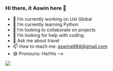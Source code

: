 ### Hi there, it Aswin here 👋

- 🔭 I’m currently working on Ust Global
- 🌱 I’m currently learning Python
- 👯 I’m looking to collaborate on projects
- 🤔 I’m looking for help with coding
- 💬 Ask me about travel
- 📫 How to reach me: aswina984@gmail.com
- 😄 Pronouns: He/His
-->

<img src="https://github-readme-stats.vercel.app/api?username=me-aswin&&show_icons=true&title_color=ffffff&icon_color=bb2acf&text_color=daf7dc&bg_color=151515">

